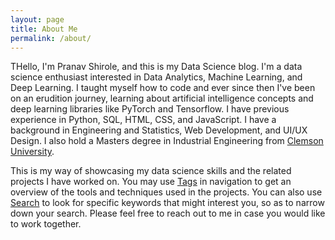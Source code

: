 ```yaml
---
layout: page
title: About Me
permalink: /about/
---
```


THello, I'm Pranav Shirole, and this is my Data Science blog. I'm a data science enthusiast interested in Data Analytics, Machine Learning, and Deep Learning. I taught myself how to code and ever since then I've been on an erudition journey, learning about artificial intelligence concepts and deep learning libraries like PyTorch and Tensorflow. I have previous experience in Python, SQL, HTML, CSS, and JavaScript. I have a background in Engineering and Statistics, Web Development, and UI/UX Design. I also hold a Masters degree in Industrial Engineering from [Clemson University](https://www.clemson.edu/).

This is my way of showcasing my data science skills and the related projects I have worked on. You may use [Tags](https://shirolepranav.github.io/blog/categories/) in navigation to get an overview of the tools and techniques used in the projects. You can also use [Search](https://shirolepranav.github.io/blog/search/) to look for specific keywords that might interest you, so as to narrow down your search. Please feel free to reach out to me in case you would like to work together.
